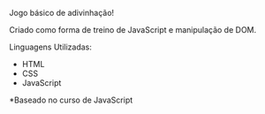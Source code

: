 Jogo básico de adivinhação!

Criado como forma de treino de JavaScript e manipulação de DOM.

Linguagens Utilizadas:
  - HTML
  - CSS
  - JavaScript

*Baseado no curso de JavaScript
